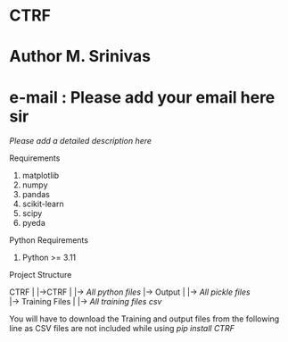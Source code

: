 # CTRF
# Author M. Srinivas
# e-mail : Please add your email here sir

<i>Please add a detailed description here</i>

Requirements

1. matplotlib
2. numpy
3. pandas
4. scikit-learn
5. scipy
6. pyeda

Python Requirements

1. Python >= 3.11

Project Structure

CTRF
|
|->CTRF
	|
	|-> *All python files*
	|-> Output
	|	  |-> *All pickle files*	
	|-> Training Files
	|	  |-> *All training files csv*

You will have to download the Training and output files from the following line as CSV files are not included while using *pip install CTRF*
